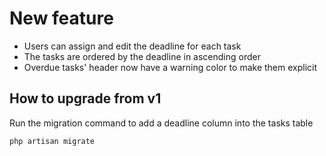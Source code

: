# New feature

- Users can assign and edit the deadline for each task
- The tasks are ordered by the deadline in ascending order
- Overdue tasks' header now have a warning color to make them explicit

## How to upgrade from v1

Run the migration command to add a deadline column into the tasks table

```php
php artisan migrate
```
